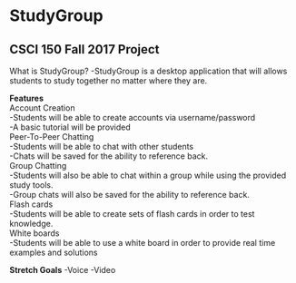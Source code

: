 # StudyGroup
## CSCI 150 Fall 2017 Project

What is StudyGroup?
  -StudyGroup is a desktop application that will allows students to study together no matter where they are.

**Features**  
Account Creation  
    -Students will be able to create accounts via username/password  
    -A basic tutorial will be provided  
Peer-To-Peer Chatting  
    -Students will be able to chat with other students  
    -Chats will be saved for the ability to reference back.  
Group Chatting  
    -Students will also be able to chat within a group while using the provided study tools.  
    -Group chats will also be saved for the ability to reference back.  
Flash cards  
    -Students will be able to create sets of flash cards in order to test knowledge.  
White boards  
    -Students will be able to use a white board in order to provide real time examples and solutions  


**Stretch Goals**
  -Voice
  -Video 
